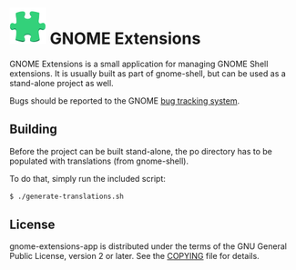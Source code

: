 # ![logo] GNOME Extensions
GNOME Extensions is a small application for managing GNOME Shell
extensions. It is usually built as part of gnome-shell, but can be
used as a stand-alone project as well.

Bugs should be reported to the GNOME [bug tracking system][bug-tracker].

## Building
Before the project can be built stand-alone, the po directory has
to be populated with translations (from gnome-shell).

To do that, simply run the included script:
```sh
$ ./generate-translations.sh
```

## License
gnome-extensions-app is distributed under the terms of the GNU General Public
License, version 2 or later. See the [COPYING][license] file for details.

[logo]: logo.png
[bug-tracker]: https://gitlab.gnome.org/GNOME/gnome-shell/issues
[license]: COPYING

